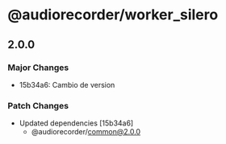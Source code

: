 # @audiorecorder/worker_silero

## 2.0.0

### Major Changes

- 15b34a6: Cambio de version

### Patch Changes

- Updated dependencies [15b34a6]
  - @audiorecorder/common@2.0.0
